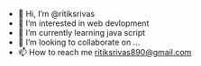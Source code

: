 - 👋 Hi, I’m @ritiksrivas
- 👀 I’m interested in web devlopment
- 🌱 I’m currently learning java script
- 💞️ I’m looking to collaborate on ...
- 📫 How to reach me ritiksrivas890@gmail.com

<!---
ritiksrivas/ritiksrivas is a ✨ special ✨ repository because its `README.md` (this file) appears on your GitHub profile.
You can click the Preview link to take a look at your changes.
--->
